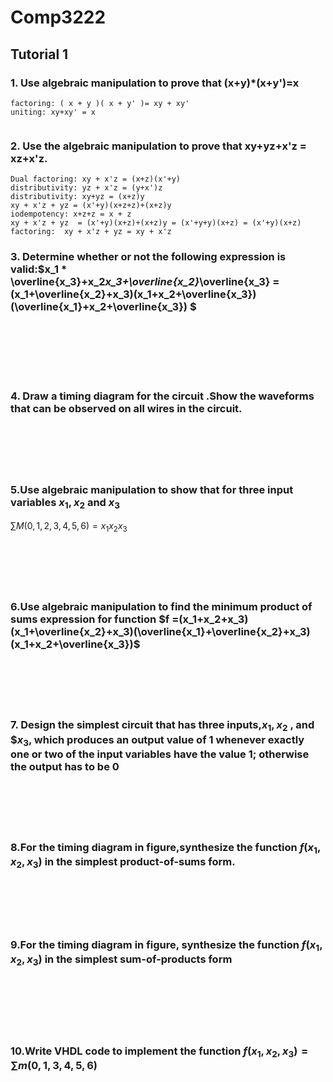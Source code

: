 # Comp3222
## Tutorial 1
### 1. Use algebraic manipulation to prove that (x+y)*(x+y')=x
```
factoring: ( x + y )( x + y' )= xy + xy'
uniting: xy+xy' = x


```
### 2. Use the algebraic manipulation to prove that xy+yz+x'z = xz+x'z.
    Dual factoring: xy + x'z = (x+z)(x'+y)
    distributivity: yz + x'z = (y+x')z
    distributivity: xy+yz = (x+z)y
    xy + x'z + yz = (x'+y)(x+z+z)+(x+z)y
    iodempotency: x+z+z = x + z
    xy + x'z + yz  = (x'+y)(x+z)+(x+z)y = (x'+y+y)(x+z) = (x'+y)(x+z)
    factoring:  xy + x'z + yz = xy + x'z
### 3. Determine whether or not the following expression is valid:$x_1 * \overline{x_3}+x_2*x_3+\overline{x_2}*\overline{x_3} = (x_1+\overline{x_2}+x_3)(x_1+x_2+\overline{x_3})(\overline{x_1}+x_2+\overline{x_3}) $
```
    
    
   
   
   
   

``` 
### 4. Draw a timing diagram for the circuit .Show the waveforms that can be observed on all wires in the circuit.
```






```
### 5.Use algebraic manipulation to show that for three input variables $x_1,x_2$ and $x_3$<br>
$\sum{M(0,1,2,3,4,5,6)=x_1x_2x_3}$
```






```
### 6.Use algebraic manipulation to find the minimum product of sums expression for function $f =(x_1+x_2+x_3)(x_1+\overline{x_2}+x_3)(\overline{x_1}+\overline{x_2}+x_3)(x_1+x_2+\overline{x_3})$
```






```

### 7. Design the simplest circuit that has three inputs,$x_1,x_2$ , and $$x_3$, which produces an output value of 1 whenever exactly one or two of the input variables have the value 1; otherwise the output has to be 0
```






```
### 8.For the timing diagram in figure,synthesize the function $f(x_1,x_2,x_3)$ in the simplest product-of-sums form.
```






```
### 9.For the timing diagram in figure, synthesize the function $f(x_1,x_2,x_3)$ in the simplest sum-of-products form
```







```
### 10.Write VHDL code to implement the function $f(x_1,x_2,x_3) = \sum{m(0,1,3,4,5,6)}$ 
```






```







    
        
